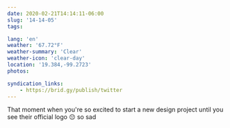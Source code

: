 ```yaml
---
date: 2020-02-21T14:14:11-06:00
slug: '14-14-05'
tags:

lang: 'en'
weather: '67.72°F'
weather-summary: 'Clear'
weather-icon: 'clear-day'
location: '19.384,-99.2723'
photos:

syndication_links:
    - https://brid.gy/publish/twitter
---
```

That moment when you're so excited to start a new design project until you see their official logo 😔 so sad
